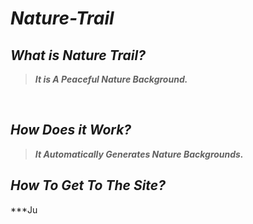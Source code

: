 # *Nature-Trail*

## *What is Nature Trail?*
> ***It is A Peaceful Nature Background.***

<br>

## *How Does it Work?*
> ***It Automatically Generates Nature Backgrounds.***

## *How To Get To The Site?*
***Ju
